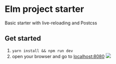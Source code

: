 # Elm project starter
Basic starter with live-reloading and Postcss

## Get started
1. `yarn install && npm run dev`
2. open your browser and go to [localhost:8080](http://localhost:8080)
![](http://www.reactiongifs.com/r/ahwg.gif)
